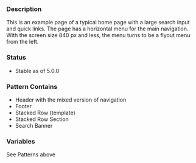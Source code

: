 ### Description
This is an example page of a typical home page with a large search input and quick links. The page has a horizontal menu for the main navigation. With the screen size 840 px and less, the menu turns to be a flyout menu from the left.

### Status
* Stable as of 5.0.0

### Pattern Contains
* Header with the mixed version of navigation
* Footer
* Stacked Row (template)
* Stacked Row Section
* Search Banner

### Variables
See Patterns above
